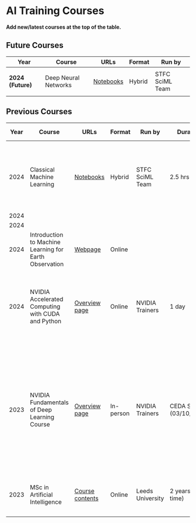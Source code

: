 # AI Training Courses

**Add new/latest courses at the top of the table.**

## Future Courses

| Year | Course | URLs | Format | Run by |
|------|--------|------|--------|--------|
|   |   |   |   |   |
| **2024 (Future)** | Deep Neural Networks | [Notebooks](https://github.com/stfc-sciml/sciml-workshop/tree/master/course_3.0/DNN) | Hybrid | STFC SciML Team |
|   |   |   |   |   |

## Previous Courses

| Year | Course | URLs | Format | Run by | Duration | Attended by (and when) | Contents | Comments |
|------|--------|------|--------|--------|----------|------------------------|----------|----------|
|   |   |   |   |   |   |   |   |   |
| 2024 | Classical Machine Learning | [Notebooks](https://github.com/stfc-sciml/sciml-workshop/tree/master/course_3.0/CLASSICAL) | Hybrid | STFC SciML Team | 2.5 hrs | CEDA Staff (07/06/2024) | Intro to Supervised and Unsupervised ML; Including Decision Trees and Clustering; Slides and Jupyter Notebooks. | |
| 2024 |   |   |   |   |   |   |   |   |
| 2024 |   |   |   |   |   |   |   |   |
| 2024 | Introduction to Machine Learning for Earth Observation | [Webpage](https://www.nceo.ac.uk/training/introduction-to-machine-learning-for-earth-observation/) | Online |   |   |   |   |   |
| 2024 | NVIDIA Accelerated Computing with CUDA and Python | [Overview page](https://www.nvidia.com/en-gb/training/instructor-led-workshops/fundamentals-of-accelerated-computing-with-cuda-python/) | Online | NVIDIA Trainers | 1 day | Ag Stephens (24/01/2024) | Overview of GPU vs CPU computing; Introduction and example uses of CUDA ; Some gotchas and computation/data structures and optimisation. | Good overview, with Notebook examples to refer back to. |
|   |   |   |   |   |   |   |   |   |
| 2023 | NVIDIA Fundamentals of Deep Learning Course | [Overview page](https://www.nvidia.com/en-gb/training/instructor-led-workshops/fundamentals-of-deep-learning/) | In-person | NVIDIA Trainers | CEDA Staff (03/10/2023) | Fundamentals of Deep Learning: How NNs train; Convolutional NNs and Images ; Data Augmentation and Deployment; Pre-trained Models and Transfer Learning; Advanced Architectures. | Useful overview, went quite fast but provided slides and notebooks for review. | 
|   |   |   |   |   |   |   |   |   |
| 2023 | MSc in Artificial Intelligence | [Course contents](https://courses.leeds.ac.uk/d995/artificial-intelligence-msc#content) | Online | Leeds University | 2 years (half-time) | Ag Stephens (Nov 23 - Oct 25) | High-level view of AI. Covers foundations and includes a whole lot of maths. | | 
|   |   |   |   |   |   |   |   |   |
